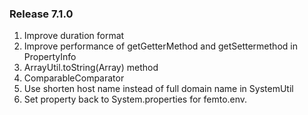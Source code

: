 
### Release 7.1.0

1. Improve duration format
2. Improve performance of getGetterMethod and getSettermethod in PropertyInfo
3. ArrayUtil.toString(Array) method
4. ComparableComparator
5. Use shorten host name instead of full domain name in SystemUtil
6. Set property back to System.properties for femto.env.
